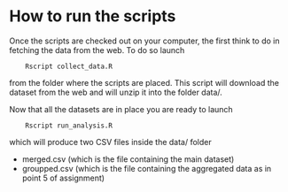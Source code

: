 # How to run the scripts #
Once the scripts are checked out on your computer, the first think to do in fetching the data from the web.
To do so launch
```shell
    Rscript collect_data.R
```
from the folder where the scripts are placed.
This script will download the dataset from the web and will unzip it into the folder data/.

Now that all the datasets are in place you are ready to launch
```shell
    Rscript run_analysis.R
```
which will produce two CSV files inside the data/ folder
* merged.csv (which is the file containing the main dataset)
* groupped.csv (which is the file containing the aggregated data as in point 5 of assignment)